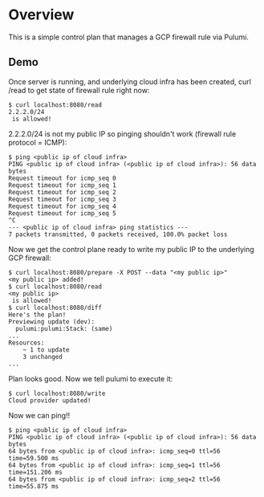 # Overview

This is a simple control plan that manages a GCP firewall rule via Pulumi.

## Demo

Once server is running, and underlying cloud infra has been created,
curl /read to get state of firewall rule right now:

```
$ curl localhost:8080/read
2.2.2.0/24
 is allowed!
```

2.2.2.0/24 is not my public IP so pinging shouldn't work (firewall rule protocol = ICMP):

```
$ ping <public ip of cloud infra>
PING <public ip of cloud infra> (<public ip of cloud infra>): 56 data bytes
Request timeout for icmp_seq 0
Request timeout for icmp_seq 1
Request timeout for icmp_seq 2
Request timeout for icmp_seq 3
Request timeout for icmp_seq 4
Request timeout for icmp_seq 5
^C
--- <public ip of cloud infra> ping statistics ---
7 packets transmitted, 0 packets received, 100.0% packet loss
```

Now we get the control plane ready to write my public IP to the underlying GCP firewall:

```
$ curl localhost:8080/prepare -X POST --data "<my public ip>"
<my public ip> added!
$ curl localhost:8080/read
<my public ip>
 is allowed!
$ curl localhost:8080/diff
Here's the plan!
Previewing update (dev):
  pulumi:pulumi:Stack: (same)
...
Resources:
    ~ 1 to update
    3 unchanged
...
```

Plan looks good. Now we tell pulumi to execute it:

```
$ curl localhost:8080/write
Cloud provider updated!
```

Now we can ping!!

```
$ ping <public ip of cloud infra>
PING <public ip of cloud infra> (<public ip of cloud infra>): 56 data bytes
64 bytes from <public ip of cloud infra>: icmp_seq=0 ttl=56 time=59.500 ms
64 bytes from <public ip of cloud infra>: icmp_seq=1 ttl=56 time=151.206 ms
64 bytes from <public ip of cloud infra>: icmp_seq=2 ttl=56 time=55.875 ms
```
